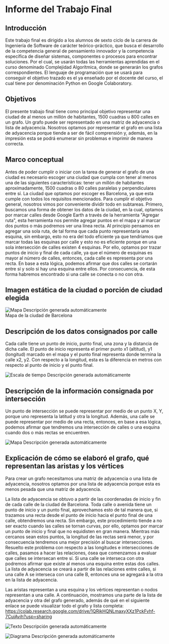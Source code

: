 # Informe del Trabajo Final

## Introducción 

Este trabajo final es dirigido a los alumnos de sexto ciclo de la
carrera de Ingeniería de Software de carácter teórico-práctico, que
busca el desarrollo de la competencia general de pensamiento innovador y
la competencia específica de diseñar sistemas, componentes o procesos
para encontrar soluciones. Por el cual, se usarán todas las herramientas
aprendidas en el curso denominado Complejidad Algorítmica, donde se
generarán los grafos correspondientes. El lenguaje de programación que
se usará para conseguir el objetivo trazado es el ya enseñado por el
docente del curso, el cual tiene por denominación Python en Google
Colaboratory.

## Objetivos 

El presente trabajo final tiene como principal objetivo representar
una ciudad de al menos un millón de habitantes, 1500 cuadras u 800
calles en un grafo. Un grafo puede ser representado en una matriz de
adyacencia o lista de adyacencia. Nosotros optamos por representar el
grafo en una lista de adyacencia porque tiende a ser de fácil
comprensión y, además, en la impresión esta se podrá enumerar sin
problemas e imprimir de manera correcta.

## Marco conceptual 

Antes de poder cumplir o iniciar con la tarea de generar el grafo de una
ciudad es necesario escoger una ciudad que cumpla con tener al menos una
de las siguientes características: tener un millón de habitantes
aproximadamente, 1500 cuadras o 80 calles paralelas y perpendiculares
entre sí. La ciudad que optamos por escoger es Barcelona, ya que esta
cumple con todos los requisitos mencionados. Para cumplir el objetivo
general, nosotros vimos por conveniente dividir todo en subtareas.
Primero, buscamos una forma de obtener los datos de la ciudad, en la
cual, optamos por marcar calles desde Google Earth a través de la
herramienta "Agregar ruta", esta herramienta nos permite agregar puntos
en el mapa y al marcar dos puntos o más podremos ver una línea recta. Al
principio pensamos en agregar una sola ruta, de tal forma que cada punto
representaría una esquina, sin embargo, esto no era del todo eficiente
ya que tendríamos que marcar todas las esquinas por calle y esto no es
eficiente porque en una sola intersección de calles existen 4 esquinas.
Por ello, optamos por trazar puntos de inicio y final de cada calle, ya
que el número de esquinas es mayor al número de calles, entonces, cada
calle es representa por una recta. En base a esta lógica, podemos
afirmar que dos calles se cortarán entre sí y solo si hay una esquina
entre ellos. Por consecuencia, de esta forma habremos encontrado si una
calle se conecta o no con otra.

## Imagen estática de la ciudad o porción de ciudad elegida

![Mapa Descripción generada
automáticamente](./Images/image1.jpeg)\
Mapa de la ciudad de Barcelona

## Descripción de los datos consignados por calle

Cada calle tiene un punto de inicio, punto final, una zona y la
distancia de dicha calle. El punto de inicio representa el primer punto
x1 (altitud), y1 (longitud) marcado en el mapa y el punto final
representa donde termina la calle x2, y2. Con respecto a la longitud,
esta es la diferencia en metros con respecto al punto de inicio y el
punto final.

![Escala de tiempo Descripción generada
automáticamente](./Images/image2.png)

## Descripción de la información consignada por intersección

Un punto de intersección se puede representar por medio de un punto X,
Y, porque uno representa la latitud y otra la longitud. Además, una
calle se puede representar por medio de una recta, entonces, en base a
esa lógica, podemos afirmar que tendremos una intersección de calles o
una esquina cuando dos o más rectas se encuentren.

![Mapa Descripción generada
automáticamente](./Images/image3.jpeg)

## Explicación de cómo se elaboró el grafo, qué representan las aristas y los vértices

Para crear un grafo necesitamos una matriz de adyacencia o una lista de
adyacencia, nosotros optamos por una lista de adyacencia porque esta es
menos pesada que una matriz de adyacencia.

La lista de adyacencia se obtuvo a partir de las coordenadas de inicio y
fin de cada calle de la ciudad de Barcelona. Toda calle o avenida tiene
un punto de inicio y un punto final, aprovechamos esto de tal manera
que, si trazamos una recta desde el punto de inicio hacia el punto final
de una calle, obtendremos una recta. Sin embargo, este procedimiento
tiende a no ser exacto cuando las calles se tornan curvas, por ello,
optamos por marcar un punto de inicio y final que no equidisten en gran
manera. Mientras más cercanos sean estos puntos, la longitud de las
rectas será menor, y por consecuencia tendremos una mejor precisión al
buscar intersecciones. Resuelto este problema con respecto a las
longitudes e intersecciones de calles, pasamos a hacer las relaciones,
ósea que comenzamos a evaluar que calles se intersecan entre sí. Si una
calle se interseca con otra podremos afirmar que existe al menos una
esquina entre estas dos calles. La lista de adyacencia se creará a
partir de las relaciones entre calles, si una calle A se interseca con
una calle B, entonces una se agregará a la otra en la lista de
adyacencia.

Las aristas representan a una esquina y los vértices representan o nodos
representan a una calle. A continuación, mostramos una parte de la lista
de adyacencia y otra del grafo generado, además de qué en el siguiente
enlace se puede visualizar todo el grafo y lista completa:
<https://colab.research.google.com/drive/1QRikHQNLmaxyXXz1PckFvhf-7CuiAvih?usp=sharing>

![Texto Descripción generada
automáticamente](./Images/image4.png)

![Diagrama Descripción generada
automáticamente](./Images/image5.png)
